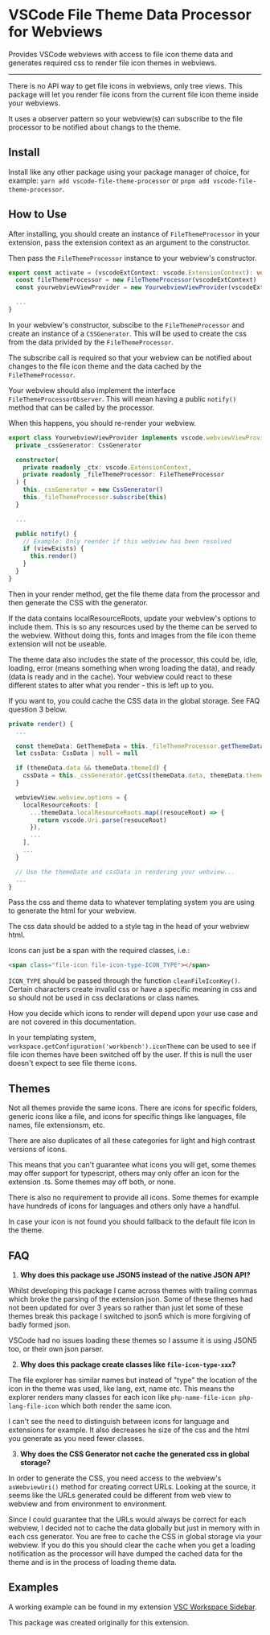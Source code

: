 # VSCode File Theme Data Processor for Webviews

Provides VSCode webviews with access to file icon theme data and generates required css to render file icon themes in webviews.

---

There is no API way to get file icons in webviews, only tree views. This package will let you render file icons from the current file icon theme inside your webviews.

It uses a observer pattern so your webview(s) can subscribe to the file processor to be notified about changs to the theme.

## Install

Install like any other package using your package manager of choice, for example: `yarn add vscode-file-theme-processor` or `pnpm add vscode-file-theme-processor`.

## How to Use

After installing, you should create an instance of `FileThemeProcessor` in your extension, pass the extension context as an argument to the constructor.

Then pass the `FileThemeProcessor` instance to your webview's constructor.

```typescript
export const activate = (vscodeExtContext: vscode.ExtensionContext): void => {
  const fileThemeProcessor = new FileThemeProcessor(vscodeExtContext)
  const yourwebviewViewProvider = new YourwebviewViewProvider(vscodeExtContext, fileThemeProcessor)

  ...
}
```

In your webview's constructor, subscibe to the `FileThemeProcessor` and create an instance of a `CSSGenerator`. This will be used to create the css from the data privided by the `FileThemeProcessor`.

The subscribe call is required so that your webview can be notified about changes to the file icon theme and the data cached by the `FileThemeProcessor`.

Your webview should also implement the interface `FileThemeProcessorObserver`. This will mean having a public `notify()` method that can be called by the processor.

When this happens, you should re-render your webview.

```typescript
export class YourwebviewViewProvider implements vscode.webviewViewProvider, FileThemeProcessorObserver {
  private _cssGenerator: CssGenerator

  constructor(
    private readonly _ctx: vscode.ExtensionContext,
    private readonly _fileThemeProcessor: FileThemeProcessor
  ) {
    this._cssGenerator = new CssGenerator()
    this._fileThemeProcessor.subscribe(this)
  }

  ...

  public notify() {
    // Example: Only reender if this webview has been resolved
    if (viewExists) {
      this.render()
    }
  }
}
```

Then in your render method, get the file theme data from the processor and then generate the CSS with the generator.

If the data contains localResourceRoots, update your webview's options to include them. This is so any resources used by the theme can be served to the webview. Without doing this, fonts and images from the file icon theme extension will not be useable.

The theme data also includes the state of the processor, this could be, idle, loading, error (means something when wrong loading the data), and ready (data is ready and in the cache). Your webview could react to these different states to alter what you render - this is left up to you.

If you want to, you could cache the CSS data in the global storage. See FAQ question 3 below.

```typescript
private render() {
  ...

  const themeData: GetThemeData = this._fileThemeProcessor.getThemeData()
  let cssData: CssData | null = null

  if (themeData.data && themeData.themeId) {
    cssData = this._cssGenerator.getCss(themeData.data, themeData.themeId, this._view.webview)
  }

  webviewView.webview.options = {
    localResourceRoots: [
      ...themeData.localResourceRoots.map((resouceRoot) => {
        return vscode.Uri.parse(resouceRoot)
      }),
      ...
    ],
    ...
  }

  // Use the themeDate and cssData in rendering your webview...
  ...
}
```

Pass the css and theme data to whatever templating system you are using to generate the html for your webview.

The css data should be added to a style tag in the head of your webview html.

Icons can just be a span with the required classes, i.e.:

```html
<span class="file-icon file-icon-type-ICON_TYPE"></span>
```

`ICON_TYPE` should be passed through the function `cleanFileIconKey()`. Certain characters create invalid css or have a specific meaning in css and so should not be used in css declarations or class names.

How you decide which icons to render will depend upon your use case and are not covered in this documentation.

In your templating system, `workspace.getConfiguration('workbench').iconTheme` can be used to see if file icon themes have been switched off by the user. If this is null the user doesn't expect to see file theme icons.

## Themes

Not all themes provide the same icons. There are icons for specific folders, generic icons like a file, and icons for specific things like languages, file names, file extensionsm, etc.

There are also duplicates of all these categories for light and high contrast versions of icons.

This means that you can't guarantee what icons you will get, some themes may offer support for typescript, others may only offer an icon for the extension .ts. Some themes may off both, or none.

There is also no requirement to provide all icons. Some themes for example have hundreds of icons for languages and others only have a handful.

In case your icon is not found you should fallback to the default file icon in the theme.

## FAQ

1. **Why does this package use JSON5 instead of the native JSON API?**

Whilst developing this package I came across themes with trailing commas which broke the parsing of the extension json. Some of these themes had not been updated for over 3 years so rather than just let some of these themes break this package I switched to json5 which is more forgiving of badly formed json.

VSCode had no issues loading these themes so I assume it is using JSON5 too, or their own json parser.

2.  **Why does this package create classes like `file-icon-type-xxx`?**

The file explorer has similar names but instead of "type" the location of the icon in the theme was used, like lang, ext, name etc. This means the explorer renders many classes for each icon like `php-name-file-icon php-lang-file-icon` which both render the same icon.

I can't see the need to distinguish between icons for language and extensions for example. It also decreases he size of the css and the html you generate as you need fewer classes.

3. **Why does the CSS Generator not cache the generated css in global storage?**

In order to generate the CSS, you need access to the webview's `asWebviewUri()` method for creating correct URLs. Looking at the source, it seems like the URLs generated could be different from web view to webview and from environment to environment.

Since I could guarantee that the URLs would always be correct for each webview, I decided not to cache the data globally but just in memory with in each css generator. You are free to cache the CSS in global storage via your webview. If you do this you should clear the cache when you get a loading notification as the processor will have dumped the cached data for the theme and is in the process of loading theme data.

## Examples

A working example can be found in my extension [VSC Workspace Sidebar](https://github.com/sketchbuch/vsc-workspace-sidebar).

This package was created originally for this extension.
